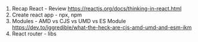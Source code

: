 1. Recap React - Review https://reactjs.org/docs/thinking-in-react.html
2. Create react app - npx, npm 
3. Modules - AMD vs CJS vs UMD vs ES Module https://dev.to/iggredible/what-the-heck-are-cjs-amd-umd-and-esm-ikm
3. React router - libs